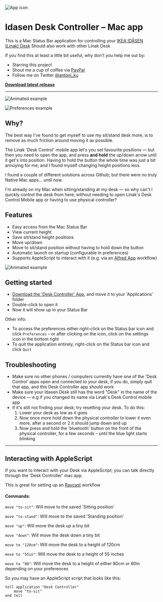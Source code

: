 ![App icon](/images/Icon.png) 
# Idasen Desk Controller – Mac app


This is a Mac Status Bar application for controlling your [IKEA IDÅSEN (Linak) Desk](https://www.ikea.com/au/en/p/idasen-desk-sit-stand-black-beige-s79280979/)
Should also work with other Linak Desk

If you find this at least a little bit useful, why don't you help me out by:
* Starring this project
* Shout me a cup of coffee via [PayPal](https://www.paypal.com/paypalme/antoniku)
* Follow me on Twitter [@antoni_ku](https://twitter.com/antoni_ku)


[**Download latest release**](https://github.com/DWilliames/idasen-controller/releases/latest/download/Desk.Controller.app.zip)

---

![Animated example](/images/example.gif)

![Preferences example](/images/preferences_example.png)



## Why?

The best way I've found to get myself to use my sit/stand desk more; is to remove as much friction around moving it as possible.

The Linak 'Desk Control' mobile app let's you set favourite positions — but then you need to open the app, and press **and hold** the up/down arrow until it get's into position. Having to hold the button the whole time was just a bit annoying for me; and I found myself changing height positions less.

I found a couple of different solutions across Github; but there were no truly Native Mac apps... until now.

I'm already on my Mac when sitting/standing at my desk — so why can't I quickly control the desk from here; without needing to open Linak's Desk Control Mobile app or having to use physical controller?


## Features

* Easy access from the Mac Status Bar
* View current height
* Save sit/stand height positions 
* Move up/down
* Move to sit/stand position without having to hold down the button
* Automatic launch on startup (configurable in preferences)
* Supports AppleScript to interact with it (e.g. via an [Alfred App](https://www.alfredapp.com) workflow)


![Animated example](/images/status_bar_example.png)


## Getting started

* [Download the 'Desk Controller' App](https://github.com/DWilliames/idasen-controller/releases/latest/download/Desk.Controller.app.zip), and move it to your 'Applications' folder
* Double-click to open it
* Now it will show up in your Status Bar

Other info:
* To access the preferences either right-click on the Status bar icon and click `Preferences` – or after clicking on the icon, click on the settings icon in the bottom right
* To quit the application entirely; right-click on the Status bar icon and click `Quit`


## Troubleshooting

* Make sure no other phones / computers currently have one of the 'Desk Control' apps open and connected to your desk, if you do, simply quit that app, and this Desk Controller app should work
* Make sure your Idasen Desk still has the word "Desk" in the name of the device — e.g if you changed its name via Linak's Desk Control mobile app
* If it's still not finding your desk; try resetting your desk. To do this:
    1. Lower your desk as low as it goes
    2. Now once more hold down the physical controller to lower it even more, after a second or 2 it should jump down and up
    3. Now press and hold the 'bluetooth' button on the front of the physical controller, for a few seconds – until the blue light starts blinking
    
---

## Interacting with AppleScript

If you want to interact with your Desk via AppleScript; you can talk directly through the 'Desk Controller' mac app.

This is great for setting up an  [Raycast](https://www.raycast.com) workflow

#### Commands:

`move "to-sit"`: Will move to the saved 'Sitting position'

`move "to-stand"`: Will move to the saved 'Standing position'

`move "up"`: Will move the desk up a tiny bit

`move "down"`: Will move the desk down a tiny bit

`move to "120cm"`: Will move the desk to a height of 120cm

`move to "55in"`: Will move the desk to a height of 55 inches

`move to "80"`: Will move the desk to a height of either 80cm or 80in depending on your preferences


So you may have an AppleScript script that looks like this:
``` AppleScript
tell application "Desk Controller"
    move "to-sit"
end tell
```

